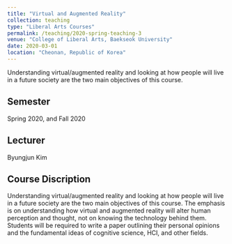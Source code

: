```yaml
---
title: "Virtual and Augmented Reality"
collection: teaching
type: "Liberal Arts Courses"
permalink: /teaching/2020-spring-teaching-3
venue: "College of Liberal Arts, Baekseok University"
date: 2020-03-01
location: "Cheonan, Republic of Korea"
---
```


Understanding virtual/augmented reality and looking at how people will live in a future society are the two main objectives of this course.

## Semester
Spring 2020, and Fall 2020

## Lecturer
Byungjun Kim

## Course Discription
Understanding virtual/augmented reality and looking at how people will live in a future society are the two main objectives of this course. The emphasis is on understanding how virtual and augmented reality will alter human perception and thought, not on knowing the technology behind them. Students will be required to write a paper outlining their personal opinions and the fundamental ideas of cognitive science, HCI, and other fields.